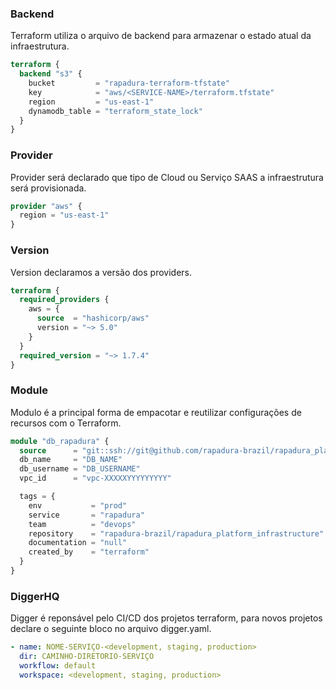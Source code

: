 ### Backend

Terraform utiliza o arquivo de backend para armazenar o estado atual da infraestrutura. 

```terraform
terraform {
  backend "s3" {
    bucket         = "rapadura-terraform-tfstate"
    key            = "aws/<SERVICE-NAME>/terraform.tfstate"
    region         = "us-east-1"
    dynamodb_table = "terraform_state_lock"
  }
}
```

### Provider

Provider será declarado que tipo de Cloud ou Serviço SAAS a infraestrutura será provisionada. 

```terraform
provider "aws" {
  region = "us-east-1"
}
```

### Version

Version declaramos a versão dos providers. 

```terraform
terraform {
  required_providers {
    aws = {
      source  = "hashicorp/aws"
      version = "~> 5.0"
    }
  }
  required_version = "~> 1.7.4"
}
```

### Module

Modulo é a principal forma de empacotar e reutilizar configurações de recursos com o Terraform.

```terraform
module "db_rapadura" {
  source      = "git::ssh://git@github.com/rapadura-brazil/rapadura_platform_infrastructure.git//modules/aws/ecs-app?ref=<VERSION>"
  db_name     = "DB_NAME"
  db_username = "DB_USERNAME"
  vpc_id      = "vpc-XXXXXYYYYYYYYY"

  tags = {
    env           = "prod"
    service       = "rapadura"
    team          = "devops"
    repository    = "rapadura-brazil/rapadura_platform_infrastructure"
    documentation = "null"
    created_by    = "terraform"
  }
}
```

### DiggerHQ

Digger é reponsável pelo CI/CD dos projetos terraform, para novos projetos declare o seguinte bloco no arquivo digger.yaml. 

```yaml
- name: NOME-SERVIÇO-<development, staging, production>
  dir: CAMINHO-DIRETORIO-SERVIÇO
  workflow: default
  workspace: <development, staging, production>
```
